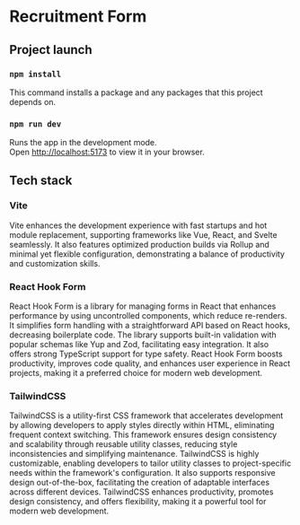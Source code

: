 # Recruitment Form

## Project launch
### `npm install`
This command installs a package and any packages that this project depends on.

### `npm run dev`
Runs the app in the development mode.\
Open [http://localhost:5173](http://localhost:5173) to view it in your browser.

## Tech stack

### Vite
Vite enhances the development experience with fast startups and hot module replacement, supporting frameworks like Vue, React, and Svelte seamlessly. It also features optimized production builds via Rollup and minimal yet flexible configuration, demonstrating a balance of productivity and customization skills.

### React Hook Form

React Hook Form is a library for managing forms in React that enhances performance by using uncontrolled components, which reduce re-renders. 
It simplifies form handling with a straightforward API based on React hooks, decreasing boilerplate code. The library supports built-in validation with popular schemas like Yup and Zod, facilitating easy integration. 
It also offers strong TypeScript support for type safety. React Hook Form boosts productivity, improves code quality, and enhances user experience in React projects, making it a preferred choice for modern web development.

### TailwindCSS
TailwindCSS is a utility-first CSS framework that accelerates development by allowing developers to apply styles directly within HTML, eliminating frequent context switching. This framework ensures design consistency and scalability through reusable utility classes, reducing style inconsistencies and simplifying maintenance. TailwindCSS is highly customizable, enabling developers to tailor utility classes to project-specific needs within the framework's configuration. It also supports responsive design out-of-the-box, facilitating the creation of adaptable interfaces across different devices. 
TailwindCSS enhances productivity, promotes design consistency, and offers flexibility, making it a powerful tool for modern web development.